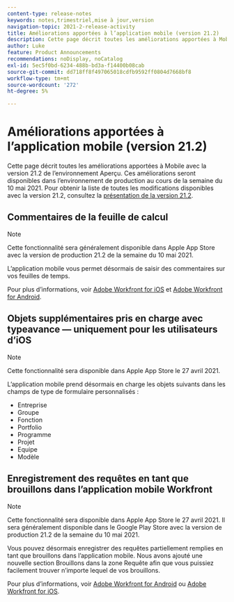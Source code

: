 ```yaml
---
content-type: release-notes
keywords: notes,trimestriel,mise à jour,version
navigation-topic: 2021-2-release-activity
title: Améliorations apportées à l’application mobile (version 21.2)
description: Cette page décrit toutes les améliorations apportées à Mobile avec la version 21.2 de l’environnement Aperçu. Ces améliorations seront disponibles dans l’environnement de production au cours de la semaine du 10 mai 2021. Pour obtenir la liste de toutes les modifications disponibles avec la version 21.2, reportez-vous à la présentation de la version 21.2.
author: Luke
feature: Product Announcements
recommendations: noDisplay, noCatalog
exl-id: 5ec5f0bd-6234-488b-bd3a-f14400b08cab
source-git-commit: dd718ff8f497065018cdfb9592ff0804d7668bf8
workflow-type: tm+mt
source-wordcount: '272'
ht-degree: 5%

---
```


# Améliorations apportées à l’application mobile (version 21.2)

Cette page décrit toutes les améliorations apportées à Mobile avec la version 21.2 de l’environnement Aperçu. Ces améliorations seront disponibles dans l’environnement de production au cours de la semaine du 10 mai 2021. Pour obtenir la liste de toutes les modifications disponibles avec la version 21.2, consultez la [présentation de la version 21.2](../../../product-announcements/product-releases/21.2-release-activity/21-2-release-overview.md).

## Commentaires de la feuille de calcul

>[!NOTE]
>
>Cette fonctionnalité sera généralement disponible dans Apple App Store avec la version de production 21.2 de la semaine du 10 mai 2021.

L’application mobile vous permet désormais de saisir des commentaires sur vos feuilles de temps.

Pour plus d’informations, voir [Adobe Workfront for iOS](../../../workfront-basics/mobile-apps/using-the-workfront-mobile-app/workfront-for-ios.md) et [Adobe Workfront for Android](../../../workfront-basics/mobile-apps/using-the-workfront-mobile-app/workfront-for-android.md).

## Objets supplémentaires pris en charge avec typeavance — uniquement pour les utilisateurs d’iOS

>[!NOTE]
>
>Cette fonctionnalité sera disponible dans Apple App Store le 27 avril 2021.

L’application mobile prend désormais en charge les objets suivants dans les champs de type de formulaire personnalisés :

* Entreprise
* Groupe
* Fonction
* Portfolio
* Programme
* Projet
* Equipe
* Modèle

## Enregistrement des requêtes en tant que brouillons dans l’application mobile Workfront

>[!NOTE]
>
>Cette fonctionnalité sera disponible dans Apple App Store le 27 avril 2021. Il sera généralement disponible dans le Google Play Store avec la version de production 21.2 de la semaine du 10 mai 2021.

Vous pouvez désormais enregistrer des requêtes partiellement remplies en tant que brouillons dans l’application mobile. Nous avons ajouté une nouvelle section Brouillons dans la zone Requête afin que vous puissiez facilement trouver n’importe lequel de vos brouillons.

Pour plus d’informations, voir [Adobe Workfront for Android](../../../workfront-basics/mobile-apps/using-the-workfront-mobile-app/workfront-for-android.md) ou [Adobe Workfront for iOS](../../../workfront-basics/mobile-apps/using-the-workfront-mobile-app/workfront-for-ios.md).
